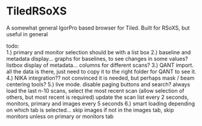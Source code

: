 # TiledRSoXS
A somewhat general IgorPro based browser for Tiled.  Built for RSoXS, but useful in general

todo:  
1.) primary and monitor selection should be with a list box
2.) baseline and metadata display...
  graphs for baselines, to see changes in some values?
  listbox display of metadata... columns for different scans?
3.) QANT import.  all the data is there, just need to copy it to the right folder for QANT to see it.
4.) NIKA integration??  not convinced it is needed, but perhaps mask / beam centering tools?
5.) live mode.
  disable paging buttons and search? always load the last n-10 scans, select the most recent scan (allow selection of others, but most recent is required)
  update the scan list every 2 seconds, monitors, primary and images every 5 seconds
6.) smart loading depending on which tab is selected... skip images if not in the images tab, skip monitors unless on primary or monitors tab
